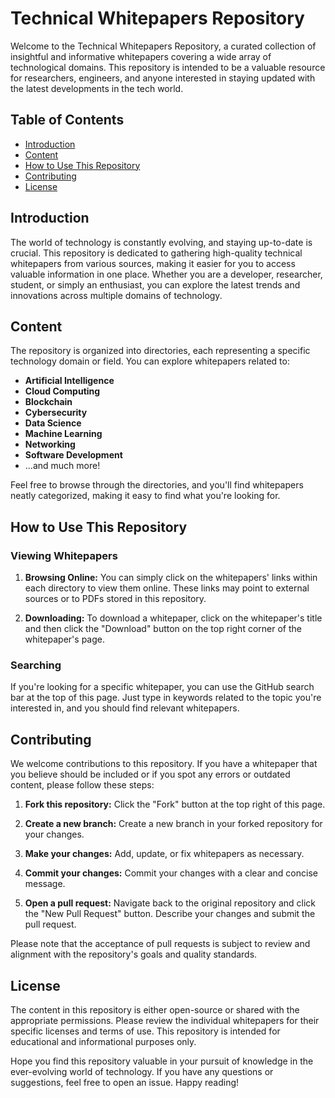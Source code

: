 # Technical Whitepapers Repository

Welcome to the Technical Whitepapers Repository, a curated collection of insightful and informative whitepapers covering a wide array of technological domains. This repository is intended to be a valuable resource for researchers, engineers, and anyone interested in staying updated with the latest developments in the tech world.

## Table of Contents

- [Introduction](#introduction)
- [Content](#content)
- [How to Use This Repository](#how-to-use-this-repository)
- [Contributing](#contributing)
- [License](#license)

## Introduction

The world of technology is constantly evolving, and staying up-to-date is crucial. This repository is dedicated to gathering high-quality technical whitepapers from various sources, making it easier for you to access valuable information in one place. Whether you are a developer, researcher, student, or simply an enthusiast, you can explore the latest trends and innovations across multiple domains of technology.

## Content

The repository is organized into directories, each representing a specific technology domain or field. You can explore whitepapers related to:

- **Artificial Intelligence**
- **Cloud Computing**
- **Blockchain**
- **Cybersecurity**
- **Data Science**
- **Machine Learning**
- **Networking**
- **Software Development**
- ...and much more!

Feel free to browse through the directories, and you'll find whitepapers neatly categorized, making it easy to find what you're looking for.

## How to Use This Repository

### Viewing Whitepapers

1. **Browsing Online:** You can simply click on the whitepapers' links within each directory to view them online. These links may point to external sources or to PDFs stored in this repository.

2. **Downloading:** To download a whitepaper, click on the whitepaper's title and then click the "Download" button on the top right corner of the whitepaper's page.

### Searching

If you're looking for a specific whitepaper, you can use the GitHub search bar at the top of this page. Just type in keywords related to the topic you're interested in, and you should find relevant whitepapers.

## Contributing

We welcome contributions to this repository. If you have a whitepaper that you believe should be included or if you spot any errors or outdated content, please follow these steps:

1. **Fork this repository:** Click the "Fork" button at the top right of this page.

2. **Create a new branch:** Create a new branch in your forked repository for your changes.

3. **Make your changes:** Add, update, or fix whitepapers as necessary.

4. **Commit your changes:** Commit your changes with a clear and concise message.

5. **Open a pull request:** Navigate back to the original repository and click the "New Pull Request" button. Describe your changes and submit the pull request.

Please note that the acceptance of pull requests is subject to review and alignment with the repository's goals and quality standards.

## License

The content in this repository is either open-source or shared with the appropriate permissions. Please review the individual whitepapers for their specific licenses and terms of use. This repository is intended for educational and informational purposes only.

Hope you find this repository valuable in your pursuit of knowledge in the ever-evolving world of technology. If you have any questions or suggestions, feel free to open an issue. Happy reading! 
